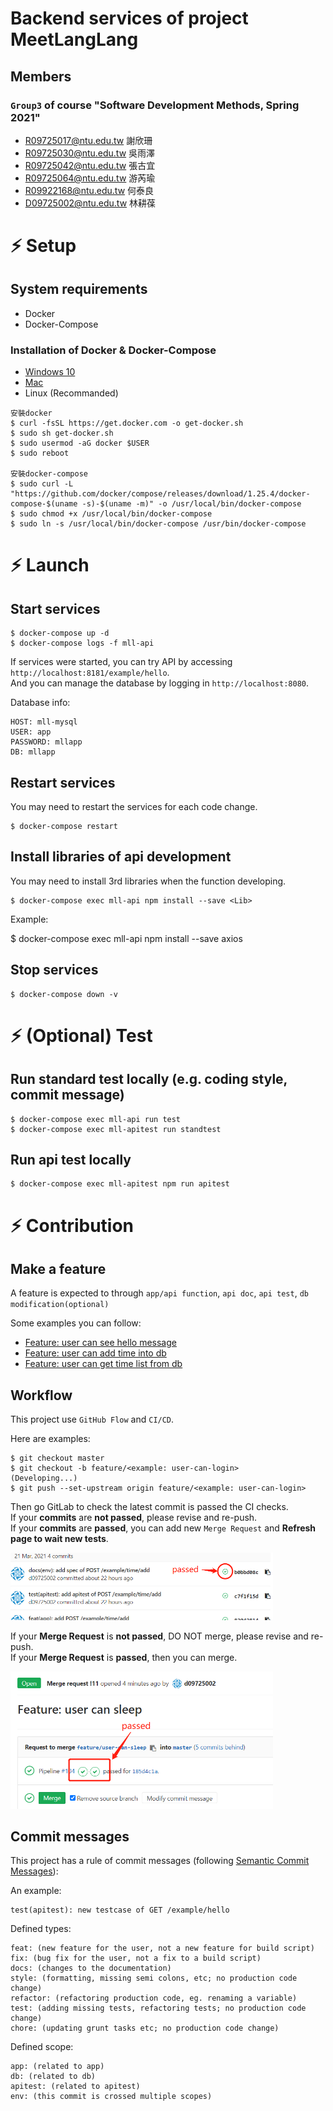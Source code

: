 # Backend services of project MeetLangLang

## Members

### `Group3` of course "Software Development Methods, Spring 2021"

- R09725017@ntu.edu.tw 謝欣珊
- R09725030@ntu.edu.tw 吳雨澤
- R09725042@ntu.edu.tw 張古宜
- R09725064@ntu.edu.tw 游芮瑜
- R09922168@ntu.edu.tw 何泰良
- D09725002@ntu.edu.tw 林耕葆

# :zap: Setup

## System requirements

- Docker
- Docker-Compose

### Installation of Docker & Docker-Compose

- [Windows 10](https://docs.microsoft.com/zh-tw/windows/wsl/tutorials/wsl-containers)
- [Mac](https://docs.docker.com/docker-for-mac/install/)
- Linux (Recommanded)
```
安裝docker
$ curl -fsSL https://get.docker.com -o get-docker.sh
$ sudo sh get-docker.sh
$ sudo usermod -aG docker $USER
$ sudo reboot

安裝docker-compose
$ sudo curl -L "https://github.com/docker/compose/releases/download/1.25.4/docker-compose-$(uname -s)-$(uname -m)" -o /usr/local/bin/docker-compose
$ sudo chmod +x /usr/local/bin/docker-compose
$ sudo ln -s /usr/local/bin/docker-compose /usr/bin/docker-compose
```

# :zap: Launch

## Start services

```
$ docker-compose up -d
$ docker-compose logs -f mll-api
```

If services were started, you can try API by accessing `http://localhost:8181/example/hello`.<br/>
And you can manage the database by logging in `http://localhost:8080`.<br/>

Database info:

```
HOST: mll-mysql
USER: app
PASSWORD: mllapp
DB: mllapp
```

## Restart services

You may need to restart the services for each code change.

```
$ docker-compose restart
```

## Install libraries of api development

You may need to install 3rd libraries when the function developing.

```
$ docker-compose exec mll-api npm install --save <Lib>
```

Example:

$ docker-compose exec mll-api npm install --save axios

## Stop services

```
$ docker-compose down -v
```

# :zap: (Optional) Test

## Run standard test locally (e.g. coding style, commit message)

```
$ docker-compose exec mll-api run test
$ docker-compose exec mll-apitest run standtest
```

## Run api test locally

```
$ docker-compose exec mll-apitest npm run apitest
```

# :zap: Contribution

## Make a feature

A feature is expected to through `app/api function`, `api doc`, `api test`, `db modification(optional)`

Some examples you can follow:
- [Feature: user can see hello message](https://gitlab.sdm.im.ntu.edu.tw/SDM2021-Group3/mll-backend/merge_requests/8)
- [Feature: user can add time into db](https://gitlab.sdm.im.ntu.edu.tw/SDM2021-Group3/mll-backend/merge_requests/9)
- [Feature: user can get time list from db](https://gitlab.sdm.im.ntu.edu.tw/SDM2021-Group3/mll-backend/merge_requests/10)

## Workflow

This project use `GitHub Flow` and `CI/CD`.

Here are examples:

```
$ git checkout master
$ git checkout -b feature/<example: user-can-login>
(Developing...)
$ git push --set-upstream origin feature/<example: user-can-login>
```

Then go GitLab to check the latest commit is passed the CI checks.<br/>
If your **commits** are **not passed**, please revise and re-push.<br/>
If your **commits** are **passed**, you can add new `Merge Request` and **Refresh page to wait new tests**.<br/>

<img src="./docs/images/example-commit-pass.png" style="border:1px" width="420"/>

If your **Merge Request** is **not passed**, DO NOT merge, please revise and re-push.<br/>
If your **Merge Request** is **passed**, then you can merge.

<img src="./docs/images/example-mr-pass.png" style="border:1px" width="420"/>

## Commit messages

This project has a rule of commit messages (following [Semantic Commit Messages](https://gist.github.com/joshbuchea/6f47e86d2510bce28f8e7f42ae84c716)):

An example:

```
test(apitest): new testcase of GET /example/hello
```

Defined types:

```
feat: (new feature for the user, not a new feature for build script)
fix: (bug fix for the user, not a fix to a build script)
docs: (changes to the documentation)
style: (formatting, missing semi colons, etc; no production code change)
refactor: (refactoring production code, eg. renaming a variable)
test: (adding missing tests, refactoring tests; no production code change)
chore: (updating grunt tasks etc; no production code change)
```

Defined scope:

```
app: (related to app)
db: (related to db)
apitest: (related to apitest)
env: (this commit is crossed multiple scopes)
```

